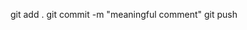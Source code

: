 <!-- to add data on github regular command -->
git add .
git commit -m "meaningful comment"
git push
